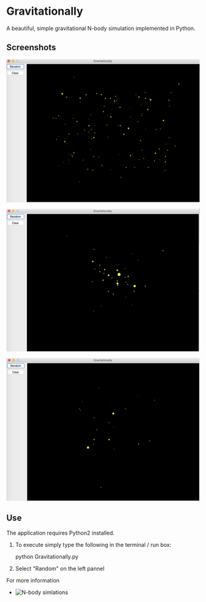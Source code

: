# Gravitationally

A beautiful, simple gravitational N-body simulation implemented in Python.

## Screenshots

![screenshot](doc/large.png)

![screenshot](doc/medium.png)

![screenshot](doc/small.png)

## Use

The application requires Python2 installed. 

1. To execute simply type the following in the terminal / run box:

    python Gravitationally.py

2. Select "Random" on the left pannel

For more information 
* ![N-body simlations](https://en.wikipedia.org/wiki/N-body_simulation)